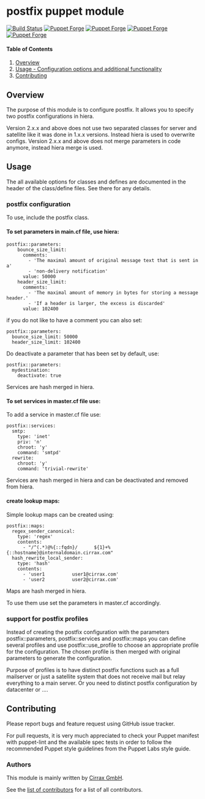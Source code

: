 # postfix puppet module

[![Build Status](https://travis-ci.org/cirrax/puppet-postfix.svg?branch=master)](https://travis-ci.org/cirrax/puppet-postfix)
[![Puppet Forge](https://img.shields.io/puppetforge/v/cirrax/postfix.svg?style=flat-square)](https://forge.puppetlabs.com/cirrax/postfix)
[![Puppet Forge](https://img.shields.io/puppetforge/dt/cirrax/postfix.svg?style=flat-square)](https://forge.puppet.com/cirrax/postfix)
[![Puppet Forge](https://img.shields.io/puppetforge/e/cirrax/postfix.svg?style=flat-square)](https://forge.puppet.com/cirrax/postfix)
[![Puppet Forge](https://img.shields.io/puppetforge/f/cirrax/postfix.svg?style=flat-square)](https://forge.puppet.com/cirrax/postfix)

#### Table of Contents

1. [Overview](#overview)
1. [Usage - Configuration options and additional functionality](#usage)
1. [Contributing](#contributing)


## Overview

The purpose of this module is to configure postfix. It allows you to specify two postfix configurations in hiera. 

Version 2.x.x and above does not use two separated classes for server and satellite like it was done in 1.x.x versions. Instead hiera is used to overwrite configs.
Version 2.x.x and above does not merge parameters in code anymore, instead hiera merge is used.

## Usage

The all available options for classes and defines are documented in the header of the class/define files. See there for any details.

### postfix configuration
To use, include the postfix class.

#### To set parameters in main.cf file, use hiera:

    postfix::parameters: 
        bounce_size_limit:
          comments:
            - 'The maximal amount of original message text that is sent in a'
            - 'non-delivery notification'
          value: 50000
        header_size_limit:
          comments:
            - 'The maximal amount of memory in bytes for storing a message header.'
            - 'If a header is larger, the excess is discarded'
          value: 102400
      
if you do not like to have a comment you can also set:
  
    postfix::parameters:
      bounce_size_limit: 50000
      header_size_limit: 102400

Do deactivate a parameter that has been set by default, use:

    postfix::parameters:
      mydestination:
        deactivate: true

Services are hash merged in hiera.

#### To set services in master.cf file use:

To add a service in master.cf file use:

    postfix::services:
      smtp:
        type: 'inet'
        priv: 'n'
        chroot: 'y'
        command: 'smtpd'
      rewrite:
        chroot: 'y'
        command: 'trivial-rewrite'

Services are hash merged in hiera and can be deactivated and removed from hiera.

#### create lookup maps:

Simple lookup maps can be created using:

    postfix::maps:
      regex_sender_canonical:
        type: 'regex'
        contents:
          - "/^(.*)@%{::fqdn}/      ${1}+%{::hostname}@internaldomain.cirrax.com"
      hash_rewrite_local_sender:
        type: 'hash'
        contents:
          - 'user1          user1@cirrax.com'
          - 'user2          user2@cirrax.com'

Maps are hash merged in hiera.

To use them use set the parameters in master.cf accordingly.

### support for postfix profiles
Instead of creating the postfix configuration with the parameters postfix::parameters, postfix::services and postfix::maps
you can define several profiles and use postfix::use\_profile to choose an appropriate profile for the configuration.
The chosen profile is then merged with original parameters to generate the configuration.

Purpose of profiles is to have distinct postfix functions such as a full mailserver or just a satellite system that does not receive mail but 
relay everything to a main server. Or you need to distinct postfix configuration by datacenter or ....

## Contributing

Please report bugs and feature request using GitHub issue tracker.

For pull requests, it is very much appreciated to check your Puppet manifest with puppet-lint
and the available spec tests  in order to follow the recommended Puppet style guidelines
from the Puppet Labs style guide.

### Authors

This module is mainly written by [Cirrax GmbH](https://cirrax.com).

See the [list of contributors](https://github.com/cirrax/puppet-postfix/graphs/contributors)
for a list of all contributors.
